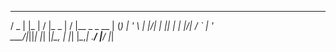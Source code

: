 
   ___  _      __  __        __  __           
  / _ \| |_   |  \/  |_  _  |  \/  |__ _ _ __ 
 | (_) | ' \  | |\/| | || | | |\/| / _` | '_ \
  \___/|_||_| |_|  |_|\_, | |_|  |_\__,_| .__/
                      |__/              |_|   
